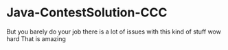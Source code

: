 # Java-ContestSolution-CCC
But you barely do your job
there is a lot of issues with this kind of stuff
wow hard
That is amazing
